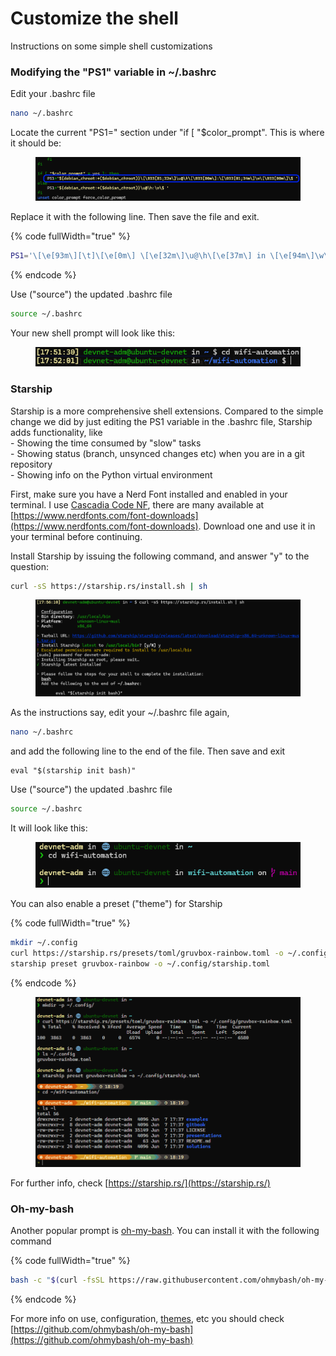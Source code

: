 # Customize the shell

Instructions on some simple shell customizations

### Modifying the "PS1" variable in \~/.bashrc

Edit your .bashrc file

```bash
nano ~/.bashrc
```

Locate the current "PS1=" section under "if \[ "$color\_prompt". This is where it should be:

<figure><img src="../../.gitbook/assets/image (163).png" alt=""><figcaption></figcaption></figure>

Replace it with the following line. Then save the file and exit.

{% code fullWidth="true" %}
```bash
PS1='\[\e[93m\][\t]\[\e[0m\] \[\e[32m\]\u@\h\[\e[37m\] in \[\e[94m\]\w\[\e[0m\] \[\e[37m\]\$\[\e[0m\] '
```
{% endcode %}

Use ("source") the updated .bashrc file

```bash
source ~/.bashrc
```

Your new shell prompt will look like this:

<figure><img src="../../.gitbook/assets/image (164).png" alt=""><figcaption></figcaption></figure>

### Starship

Starship is a more comprehensive shell extensions. Compared to the simple change we did by just editing the PS1 variable in the .bashrc file, Starship adds functionality, like\
\- Showing the time consumed by "slow" tasks\
\- Showing status (branch, unsynced changes etc) when you are in a git repository\
\- Showing info on the Python virtual environment

First, make sure you have a Nerd Font installed and enabled in your terminal. I use [Cascadia Code NF](https://github.com/microsoft/cascadia-code/releases), there are many available at [https://www.nerdfonts.com/font-downloads](https://www.nerdfonts.com/font-downloads). Download one and use it in your terminal before continuing.

Install Starship by issuing the following command, and answer "y" to the question:

```bash
curl -sS https://starship.rs/install.sh | sh
```

<figure><img src="../../.gitbook/assets/image (165).png" alt=""><figcaption></figcaption></figure>

As the instructions say, edit your \~/.bashrc file again,

```bash
nano ~/.bashrc
```

and add the following line to the end of the file. Then save and exit

```
eval "$(starship init bash)"
```

Use ("source") the updated .bashrc file

```bash
source ~/.bashrc
```

It will look like this:

<figure><img src="../../.gitbook/assets/image (166).png" alt=""><figcaption></figcaption></figure>

You can also enable a preset ("theme") for Starship

{% code fullWidth="true" %}
```bash
mkdir ~/.config
curl https://starship.rs/presets/toml/gruvbox-rainbow.toml -o ~/.config/gruvbox-rainbow.toml
starship preset gruvbox-rainbow -o ~/.config/starship.toml
```
{% endcode %}

<figure><img src="../../.gitbook/assets/image (167).png" alt=""><figcaption></figcaption></figure>

For further info, check [https://starship.rs/](https://starship.rs/)

### Oh-my-bash

Another popular prompt is [oh-my-bash](https://github.com/ohmybash/oh-my-bash). You can install it with the following command

{% code fullWidth="true" %}
```bash
bash -c "$(curl -fsSL https://raw.githubusercontent.com/ohmybash/oh-my-bash/master/tools/install.sh)"
```
{% endcode %}

For more info on use, configuration, [themes](https://github.com/ohmybash/oh-my-bash/wiki/Themes), etc you should check [https://github.com/ohmybash/oh-my-bash](https://github.com/ohmybash/oh-my-bash)
